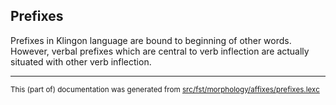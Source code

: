 ## Prefixes
Prefixes in Klingon language are bound to beginning of other words. However,
verbal prefixes which are central to verb inflection are actually situated
with other verb inflection.

* * *

<small>This (part of) documentation was generated from [src/fst/morphology/affixes/prefixes.lexc](https://github.com/giellalt/lang-tlh/blob/main/src/fst/morphology/affixes/prefixes.lexc)</small>
